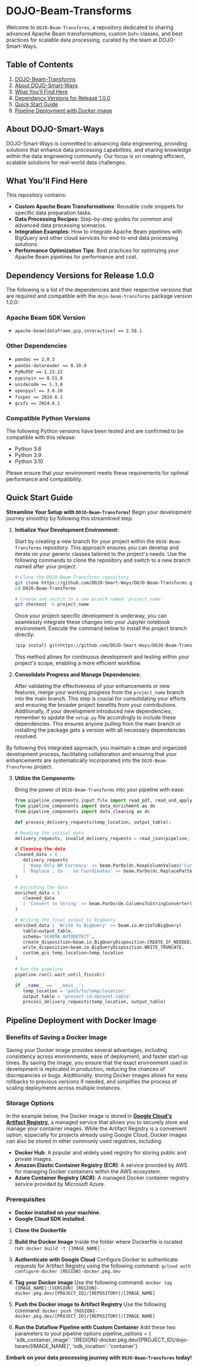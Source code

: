 # DOJO-Beam-Transforms

Welcome to `DOJO-Beam-Transforms`, a repository dedicated to sharing advanced Apache Beam transformations, custom `DoFn` classes, and best practices for scalable data processing, curated by the team at DOJO-Smart-Ways.


## Table of Contents

1. [DOJO-Beam-Transforms](#dojo-beam-transforms)
2. [About DOJO-Smart-Ways](#about-dojo-smart-ways)
3. [What You'll Find Here](#what-youll-find-here)
4. [Dependency Versions for Release 1.0.0](#dependency-versions-for-release-100)
5. [Quick Start Guide](#quick-start-guide)
6. [Pipeline Deployment with Docker image](#pipeline-deployment-with-docker-image)

## About DOJO-Smart-Ways

DOJO-Smart-Ways is committed to advancing data engineering, providing solutions that enhance data processing capabilities, and sharing knowledge within the data engineering community. Our focus is on creating efficient, scalable solutions for real-world data challenges.

## What You'll Find Here

This repository contains:

- **Custom Apache Beam Transformations**: Reusable code snippets for specific data preparation tasks.
- **Data Processing Recipes**: Step-by-step guides for common and advanced data processing scenarios.
- **Integration Examples**: How to integrate Apache Beam pipelines with BigQuery and other cloud services for end-to-end data processing solutions.
- **Performance Optimization Tips**: Best practices for optimizing your Apache Beam pipelines for performance and cost.


## Dependency Versions for Release 1.0.0

The following is a list of the dependencies and their respective versions that are required and compatible with the `dojo-beam-transforms` package version 1.0.0:

### Apache Beam SDK Version

- `apache-beam[dataframe,gcp,interactive] == 2.58.1`

### Other Dependencies

- `pandas == 2.0.3`
- `pandas-datareader == 0.10.0`
- `PyMuPDF == 1.23.22`
- `pypinyin == 0.51.0`
- `unidecode == 1.3.8`
- `openpyxl == 3.0.10`
- `fsspec == 2024.6.1`
- `gcsfs == 2024.6.1`

### Compatible Python Versions

The following Python versions have been tested and are confirmed to be compatible with this release:

- Python 3.8
- Python 3.9
- Python 3.10

Please ensure that your environment meets these requirements for optimal performance and compatibility.


## Quick Start Guide

**Streamline Your Setup with `DOJO-Beam-Transforms`!** Begin your development journey smoothly by following this streamlined step:

1. **Initialize Your Development Environment:**
   
   Start by creating a new branch for your project within the `DOJO-Beam-Transforms` repository. This approach ensures you can develop and iterate on your generic classes tailored to the project's needs. Use the following commands to clone the repository and switch to a new branch named after your project:

   ```bash
   # Clone the DOJO-Beam-Transforms repository
   git clone https://github.com/DOJO-Smart-Ways/DOJO-Beam-Transforms.git
   cd DOJO-Beam-Transforms
   
   # Create and switch to a new branch named 'project_name'
   git checkout -b project_name
   ```

   Once your project-specific development is underway, you can seamlessly integrate these changes into your Jupyter notebook environment. Execute the command below to install the project branch directly:

   ```bash
   !pip install git+https://github.com/DOJO-Smart-Ways/DOJO-Beam-Transforms.git@project_name#egg=dojo-beam-transforms
   ```

   This method allows for continuous development and testing within your project's scope, enabling a more efficient workflow.

2. **Consolidate Progress and Manage Dependencies:**

   After validating the effectiveness of your enhancements or new features, merge your working progress from the `project_name` branch into the main branch. This step is crucial for consolidating your efforts and ensuring the broader project benefits from your contributions. Additionally, if your development introduced new dependencies, remember to update the `setup.py` file accordingly to include these dependencies. This ensures anyone pulling from the main branch or installing the package gets a version with all necessary dependencies resolved.

By following this integrated approach, you maintain a clean and organized development process, facilitating collaboration and ensuring that your enhancements are systematically incorporated into the `DOJO-Beam-Transforms` project.

3. **Utilize the Components:**

   Bring the power of `DOJO-Beam-Transforms` into your pipeline with ease:
   ```python
   from pipeline_components.input_file import read_pdf, read_and_apply_headers, read_bq
   from pipeline_components import data_enrichment as de
   from pipeline_components import data_cleaning as dc
   
   def process_delivery_requests(temp_location, output_table):
   
   # Reading the initial data
   delivery_requests, invalid_delivery_requests = read_json(pipeline, 'bucket/location/file.json, identifier='')
   
   # Cleaning the data
   cleaned_data = (
      delivery_requests
      | 'Keep Only BR Currency' >> beam.ParDo(dc.KeepColumnValues('Currency', ['R$', '$']))
      | 'Replace , to .  on Coordinates' >> beam.ParDo(dc.ReplacePatterns(['Longitude', 'Latitude'], ',', '.'))
   )
   
   # Enriching the data
   enriched_data = (
      cleaned_data
      | 'Convert to String' >> beam.ParDo(de.ColumnsToStringConverter(), ['destination', 'origin'])
   )
   
   # Writing the final output to BigQuery
   enriched_data | 'Write to BigQuery' >> beam.io.WriteToBigQuery(
      table=output_table,
      schema='SCHEMA_AUTODETECT',
      create_disposition=beam.io.BigQueryDisposition.CREATE_IF_NEEDED,
      write_disposition=beam.io.BigQueryDisposition.WRITE_TRUNCATE,
      custom_gcs_temp_location=temp_location
   )
   
   # Run the pipeline
   pipeline.run().wait_until_finish()
   
   if __name__ == '__main__':
      temp_location = 'path/to/temp/location'
      output_table = 'project-id:dataset.table'
      process_delivery_requests(temp_location, output_table)
   ```

## Pipeline Deployment with Docker Image

### Benefits of Saving a Docker Image

Saving your Docker image provides several advantages, including consistency across environments, ease of deployment, and faster start-up times. By saving the image, you ensure that the exact environment used in development is replicated in production, reducing the chances of discrepancies or bugs. Additionally, storing Docker images allows for easy rollbacks to previous versions if needed, and simplifies the process of scaling deployments across multiple instances.

### Storage Options

In the example below, the Docker image is stored in **[Google Cloud's Artifact Registry](https://cloud.google.com/artifact-registry/docs/docker/store-docker-container-images)**, a managed service that allows you to securely store and manage your container images. While the Artifact Registry is a convenient option, especially for projects already using Google Cloud, Docker images can also be stored in other commonly used registries, including:

- **Docker Hub**: A popular and widely used registry for storing public and private images.
- **Amazon Elastic Container Registry (ECR)**: A service provided by AWS for managing Docker containers within the AWS ecosystem.
- **Azure Container Registry (ACR)**: A managed Docker container registry service provided by Microsoft Azure.

### Prerequisites

- **Docker installed on your machine.**
- **Google Cloud SDK installed.**

1. **Clone the Dockerfile**

2. **Build the Docker Image**
   Inside the folder where Dockerfile is located run: `docker build -t [IMAGE_NAME] .`

3. **Authenticate with Google Cloud**
   Configure Docker to authenticate requests for Artifact Registry using the following command: `gcloud auth configure-docker [REGION]-docker.pkg.dev`

5. **Tag your Docker image**
   Use the following command: `docker tag [IMAGE_NAME]:[VERSION] [REGION]-docker.pkg.dev/[PROJECT_ID]/[REPOSITORY]/[IMAGE_NAME]`

6. **Push the Docker image to Artifact Registry**
   Use the following command: `docker push [REGION]-docker.pkg.dev/[PROJECT_ID]/[REPOSITORY]/[IMAGE_NAME]`

7. **Run the Dataflow Pipeline with Custom Container**
  Add these two parameters to yout pipeline options
      pipeline_options = {
       'sdk_container_image': '[REGION]-docker.pkg.dev/[PROJECT_ID]/dojo-beam/[IMAGE_NAME]',
       'sdk_location': 'container'}

**Embark on your data processing journey with `DOJO-Beam-Transforms` today!**
